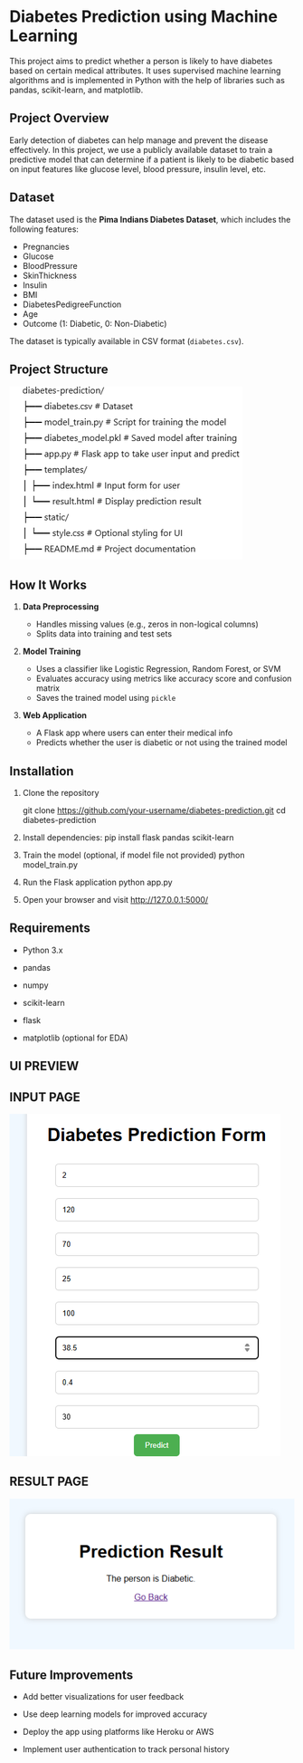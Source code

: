
# Diabetes Prediction using Machine Learning

This project aims to predict whether a person is likely to have diabetes based on certain medical attributes. It uses supervised machine learning algorithms and is implemented in Python with the help of libraries such as pandas, scikit-learn, and matplotlib.

## Project Overview

Early detection of diabetes can help manage and prevent the disease effectively. In this project, we use a publicly available dataset to train a predictive model that can determine if a patient is likely to be diabetic based on input features like glucose level, blood pressure, insulin level, etc.

## Dataset

The dataset used is the **Pima Indians Diabetes Dataset**, which includes the following features:

- Pregnancies
- Glucose
- BloodPressure
- SkinThickness
- Insulin
- BMI
- DiabetesPedigreeFunction
- Age
- Outcome (1: Diabetic, 0: Non-Diabetic)

The dataset is typically available in CSV format (`diabetes.csv`).

## Project Structure

![structure](image.png)


## How It Works

1. **Data Preprocessing**
   - Handles missing values (e.g., zeros in non-logical columns)
   - Splits data into training and test sets

2. **Model Training**
   - Uses a classifier like Logistic Regression, Random Forest, or SVM
   - Evaluates accuracy using metrics like accuracy score and confusion matrix
   - Saves the trained model using `pickle`

3. **Web Application**
   - A Flask app where users can enter their medical info
   - Predicts whether the user is diabetic or not using the trained model

## Installation

1. Clone the repository
   
   git clone https://github.com/your-username/diabetes-prediction.git
   cd diabetes-prediction

2.  Install dependencies:
    pip install flask pandas scikit-learn

3. Train the model (optional, if model file not provided)
     python model_train.py

4. Run the Flask application
      python app.py

5. Open your browser and visit
    http://127.0.0.1:5000/

## Requirements
   - Python 3.x

   - pandas

   - numpy

   - scikit-learn

   - flask

   - matplotlib (optional for EDA)

## UI PREVIEW
 ## INPUT PAGE

![INPUT](image-2.png)
## RESULT PAGE
![RESULT](image-1.png)

## Future Improvements

  - Add better visualizations for user feedback

  - Use deep learning models for improved accuracy

  - Deploy the app using platforms like Heroku or AWS

  - Implement user authentication to track personal history


